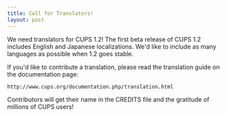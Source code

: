 ```yaml
---
title: Call for Translators!
layout: post
---
```


We need translators for CUPS 1.2! The first beta release of CUPS 1.2 includes English and Japanese localizations. We'd like to include as many languages as possible when 1.2 goes stable.

If you'd like to contribute a translation, please read the translation guide on the documentation page:

    http://www.cups.org/documentation.php/translation.html

Contributors will get their name in the CREDITS file and the gratitude of millions of CUPS users!

